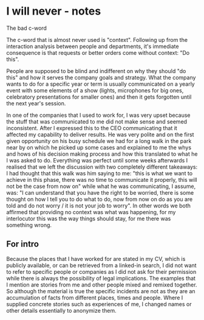 # I will never - notes

The bad c-word

The c-word that is almost never used is "context". Following up from the interaction analysis between people and departments, it's immediate consequence is that requests or better orders come without context: "Do this".

People are supposed to be blind and indifferent on why they should "do this" and how it serves the company goals and strategy. What the company wants to do for a specific year or term is usually communicated on a yearly event with some elements of a show (lights, microphones for big ones, celebratory presentations for smaller ones) and then it gets forgotten until the next year's session.

In one of the companies that I used to work for, I was very upset because the stuff that was communicated to me did not make sense and seemed inconsistent. After I expressed this to the CEO communicating that it affected my capability to deliver results. He was very polite and on the first given opportunity on his busy schedule we had for a long walk in the park near by on which he picked up some cases and explained to me the whys and hows of his decision making process and how this translated to what he I was asked to do. Everything was perfect until some weeks afterwards I realised that we left the discussion with two completely different takeaways: I had thought that this walk was him saying to me: "this is what we want to achieve in this phase, there was no time to communicate it properly, this will not be the case from now on" while what he was communicating, I assume, was: "I can understand that you have the right to be worried, there is some thought on how I tell you to do what to do, now from now on do as you are told and do not worry / it is not your job to worry". In other words we both affirmed that providing no context was what was happening, for my interlocutor this was the way things should stay, for me there was something wrong.

## For intro

Because the places that I have worked for are stated in my CV, which is publicly available, or can be retrieved from a linked-in search, I did not want to refer to specific people or companies as I did not ask for their permission while there is always the possibility of legal implications. The examples that I mention are stories from me and other people mixed and remixed together. So although the material is true the specific incidents are not as they are an accumulation of facts from different places, times and people. Where I supplied concrete stories such as experiences of me, I changed names or other details essentially to anonymize them.
